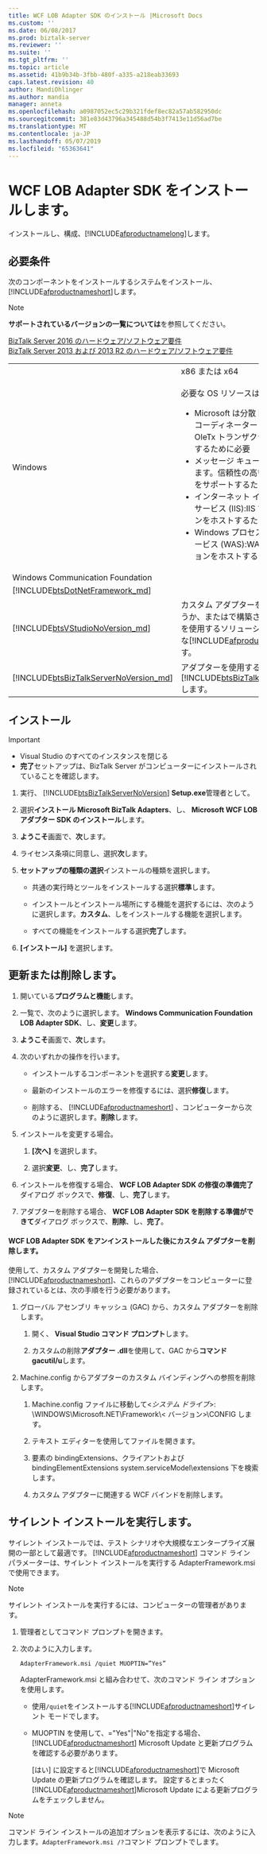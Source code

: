 ```yaml
---
title: WCF LOB Adapter SDK のインストール |Microsoft Docs
ms.custom: ''
ms.date: 06/08/2017
ms.prod: biztalk-server
ms.reviewer: ''
ms.suite: ''
ms.tgt_pltfrm: ''
ms.topic: article
ms.assetid: 41b9b34b-3fbb-480f-a335-a218eab33693
caps.latest.revision: 40
author: MandiOhlinger
ms.author: mandia
manager: anneta
ms.openlocfilehash: a0987052ec5c29b321fdef8ec82a57ab582950dc
ms.sourcegitcommit: 381e83d43796a345488d54b3f7413e11d56ad7be
ms.translationtype: MT
ms.contentlocale: ja-JP
ms.lasthandoff: 05/07/2019
ms.locfileid: "65363641"
---
```

# <a name="install-the-wcf-lob-adapter-sdk"></a>WCF LOB Adapter SDK をインストールします。
インストールし、構成、[!INCLUDE[afproductnamelong](../../includes/afproductnamelong-md.md)]します。 

## <a name="requirements"></a>必要条件 
次のコンポーネントをインストールするシステムをインストール、[!INCLUDE[afproductnameshort](../../includes/afproductnameshort-md.md)]します。 

> [!NOTE]
> **サポートされているバージョンの一覧については**を参照してください。 
> 
> [BizTalk Server 2016 のハードウェア/ソフトウェア要件](../../install-and-config-guides/hardware-and-software-requirements-for-biztalk-server-2016.md)  
> [BizTalk Server 2013 および 2013 R2 のハードウェア/ソフトウェア要件](../../install-and-config-guides/hardware-and-software-requirements-for-biztalk-server-2013-and-2013-r2.md)

|                                                                                          |                                                                                                                                                                                                                                                                                                                                                                                                                                                              |
|------------------------------------------------------------------------------------------|--------------------------------------------------------------------------------------------------------------------------------------------------------------------------------------------------------------------------------------------------------------------------------------------------------------------------------------------------------------------------------------------------------------------------------------------------------------|
|                                         Windows                                          | x86 または x64 <br/><br/>必要な OS リソースは次のとおりです。<br/> <ul><li>Microsoft は分散トランザクション コーディネーター (MSDTC) です。OleTx トランザクションをサポートするために必要</li><li>メッセージ キュー (MSMQ) をにします。信頼性の高いメッセージングをサポートするために必要な</li><li>インターネット インフォメーション サービス (IIS):IIS でアプリケーションをホストするために必要な</li><li>Windows プロセス アクティブ化サービス (WAS):WAS でアプリケーションをホストするために必要な</li></ul> |
|                             Windows Communication Foundation                             |                                                                                                                                                                                                                                                                                                                                                                                                                                                              |
|        [!INCLUDE[btsDotNetFramework_md](../../includes/btsdotnetframework-md.md)]        |                                                                                                                                                                                                                                                                                                                                                                                                                                                              |
|       [!INCLUDE[btsVStudioNoVersion_md](../../includes/btsvstudionoversion-md.md)]       |                                                                                                                                     カスタム アダプターを構築しているかどうか、またはで構築された、アダプターを使用するソリューションの開発に必要な[!INCLUDE[afproductnameshort](../../includes/afproductnameshort-md.md)]します。                                                                                                                                      |
| [!INCLUDE[btsBizTalkServerNoVersion_md](../../includes/btsbiztalkservernoversion-md.md)] |                                                                                                                                                                 アダプターを使用するかどうかに必要な[!INCLUDE[btsBizTalkServerNoVersion](../../includes/btsbiztalkservernoversion-md.md)]します。                                                                                                                                                                 |

## <a name="install"></a>インストール

> [!IMPORTANT]
> * Visual Studio のすべてのインスタンスを閉じる
> * **完了**セットアップは、BizTalk Server がコンピューターにインストールされていることを確認します。  

1. 実行、 [!INCLUDE[btsBizTalkServerNoVersion](../../includes/btsbiztalkservernoversion-md.md)] **Setup.exe**管理者として。

2. 選択**インストール Microsoft BizTalk Adapters**、し、 **Microsoft WCF LOB アダプター SDK のインストール**します。  

3. **ようこそ**画面で、**次**します。  

4. ライセンス条項に同意し、選択**次**します。  

5. **セットアップの種類の選択**インストールの種類を選択します。  

   -   共通の実行時とツールをインストールする選択**標準**します。  

   -   インストールとインストール場所にする機能を選択するには、次のように選択します。**カスタム**、しをインストールする機能を選択します。  

   -   すべての機能をインストールする選択**完了**します。  

6. **[インストール]** を選択します。  

## <a name="update-or-remove"></a>更新または削除します。

1. 開いている**プログラムと機能**します。 

2. 一覧で、次のように選択します。 **Windows Communication Foundation LOB Adapter SDK**、し、**変更**します。  

3. **ようこそ**画面で、**次**します。  

4. 次のいずれかの操作を行います。  

   - インストールするコンポーネントを選択する**変更**します。  

   - 最新のインストールのエラーを修復するには、選択**修復**します。  

   - 削除する、 [!INCLUDE[afproductnameshort](../../includes/afproductnameshort-md.md)] 、コンピューターから次のように選択します。**削除**します。  

5. インストールを変更する場合。  

   1.  **[次へ]** を選択します。  

   2.  選択**変更**、し、**完了**します。  

6. インストールを修復する場合、 **WCF LOB Adapter SDK の修復の準備完了**ダイアログ ボックスで、**修復**、し、**完了**します。  

7. アダプターを削除する場合、 **WCF LOB Adapter SDK を削除する準備ができて**ダイアログ ボックスで、**削除**、し、**完了**。  


#### <a name="remove-custom-adapters-after-uninstalling-the-wcf-lob-adapter-sdk"></a>WCF LOB Adapter SDK をアンインストールした後にカスタム アダプターを削除します。  

 使用して、カスタム アダプターを開発した場合、 [!INCLUDE[afproductnameshort](../../includes/afproductnameshort-md.md)]、これらのアダプターをコンピューターに登録されているとは、次の手順を行う必要があります。  

1.  グローバル アセンブリ キャッシュ (GAC) から、カスタム アダプターを削除します。  

    1.  開く、 **Visual Studio コマンド プロンプト**します。  

    2.  カスタムの削除**アダプター .dll**を使用して、GAC から**コマンド gacutil/u**します。  

2.  Machine.config からアダプターのカスタム バインディングへの参照を削除します。  

    1.  Machine.config ファイルに移動して\<*システム ドライブ*\>: \WINDOWS\Microsoft.NET\Framework\\< バージョン\>\CONFIG します。  

    2.  テキスト エディターを使用してファイルを開きます。  

    3.  要素の bindingExtensions、クライアントおよび bindingElementExtensions system.serviceModel\extensions 下を検索します。  

    4.  カスタム アダプターに関連する WCF バインドを削除します。  

## <a name="do-a-silent-installation"></a>サイレント インストールを実行します。  
 サイレント インストールでは、テスト シナリオや大規模なエンタープライズ展開の一部として最適です。 [!INCLUDE[afproductnameshort](../../includes/afproductnameshort-md.md)] コマンド ライン パラメーターは、サイレント インストールを実行する AdapterFramework.msi で使用できます。  

> [!NOTE]
>  サイレント インストールを実行するには、コンピューターの管理者があります。 


1. 管理者としてコマンド プロンプトを開きます。  

2. 次のように入力します。

   ```  
   AdapterFramework.msi /quiet MUOPTIN=”Yes”  
   ```  

   AdapterFramework.msi と組み合わせて、次のコマンド ライン オプションを使用します。  

   * 使用`/quiet`をインストールする[!INCLUDE[afproductnameshort](../../includes/afproductnameshort-md.md)]サイレント モードでします。  

   * MUOPTIN を使用して、="Yes"&#124;"No"を指定する場合、 [!INCLUDE[afproductnameshort](../../includes/afproductnameshort-md.md)] Microsoft Update と更新プログラムを確認する必要があります。  

       [はい] に設定すると[!INCLUDE[afproductnameshort](../../includes/afproductnameshort-md.md)]で Microsoft Update の更新プログラムを確認します。 設定するとまったく[!INCLUDE[afproductnameshort](../../includes/afproductnameshort-md.md)]Microsoft Update による更新プログラムをチェックしません。  

> [!NOTE]
>  コマンド ライン インストールの追加オプションを表示するには、次のように入力します。`AdapterFramework.msi /?`コマンド プロンプトでします。  

